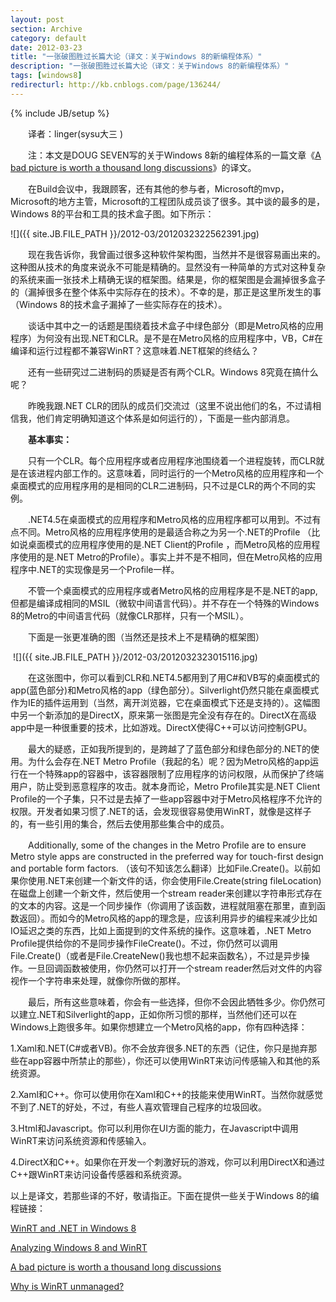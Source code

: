 ```yaml
---
layout: post
section: Archive
category: default
date: 2012-03-23
title: "一张破图胜过长篇大论（译文：关于Windows 8的新编程体系）"
description: "一张破图胜过长篇大论（译文：关于Windows 8的新编程体系）"
tags: [windows8]
redirecturl: http://kb.cnblogs.com/page/136244/
---
```

{% include JB/setup %}

　　译者：linger(sysu大三 )

　　注：本文是DOUG SEVEN写的关于Windows 8新的编程体系的一篇文章《[A bad
picture is worth a thousand
long discussions](http://dougseven.com/2011/09/15/a-bad-picture-is-worth-a-thousand-long-discussions/)》的译文。

　　在Build会议中，我跟顾客，还有其他的参与者，Microsoft的mvp，Microsoft的地方主管，Microsoft的工程团队成员谈了很多。其中谈的最多的是，Windows
8的平台和工具的技术盒子图。如下所示：

![]({{ site.JB.FILE_PATH }}/2012-03/2012032322562391.jpg)

　　现在我告诉你，我曾画过很多这种软件架构图，当然并不是很容易画出来的。这种图从技术的角度来说永不可能是精确的。显然没有一种简单的方式对这种复杂的系统来画一张技术上精确无误的框架图。结果是，你的框架图是会漏掉很多盒子的（漏掉很多在整个体系中实际存在的技术）。不幸的是，那正是这里所发生的事（Windows
8的技术盒子漏掉了一些实际存在的技术）。

　　谈话中其中之一的话题是围绕着技术盒子中绿色部分（即是Metro风格的应用程序）为何没有出现.NET和CLR。是不是在Metro风格的应用程序中，VB，C\#在编译和运行过程都不兼容WinRT？这意味着.NET框架的终结么？

　　还有一些研究过二进制码的质疑是否有两个CLR。Windows 8究竟在搞什么呢？

　　昨晚我跟.NET
CLR的团队的成员们交流过（这里不说出他们的名，不过请相信我，他们肯定明确知道这个体系是如何运行的），下面是一些内部消息。

　　**基本事实：**

　　只有一个CLR。每个应用程序或者应用程序池围绕着一个进程旋转，而CLR就是在该进程内部工作的。这意味着，同时运行的一个Metro风格的应用程序和一个桌面模式的应用程序用的是相同的CLR二进制码，只不过是CLR的两个不同的实例。

　　.NET4.5在桌面模式的应用程序和Metro风格的应用程序都可以用到。不过有点不同。Metro风格的应用程序使用的是最适合称之为另一个.NET的Profile
（比如说桌面模式的应用程序使用的是.NET Client的Profile
，而Metro风格的应用程序使用的是.NET
Metro的Profile）。事实上并不是不相同，但在Metro风格的应用程序中.NET的实现像是另一个Profile一样。

　　不管一个桌面模式的应用程序或者Metro风格的应用程序是不是.NET的app,
但都是编译成相同的MSIL（微软中间语言代码）。并不存在一个特殊的Windows
8的Metro的中间语言代码（就像CLR那样，只有一个MSIL）。

　　下面是一张更准确的图（当然还是技术上不是精确的框架图）

 ![]({{ site.JB.FILE_PATH }}/2012-03/2012032323015116.jpg)

　　在这张图中，你可以看到CLR和.NET4.5都用到了用C\#和VB写的桌面模式的app(蓝色部分)和Metro风格的app（绿色部分）。Silverlight仍然只能在桌面模式作为IE的插件运用到（当然，离开浏览器，它在桌面模式下还是支持的）。这幅图中另一个新添加的是DirectX，原来第一张图是完全没有存在的。DirectX在高级app中是一种很重要的技术，比如游戏。DirectX使得C++可以访问控制GPU。

　　最大的疑惑，正如我所提到的，是跨越了了蓝色部分和绿色部分的.NET的使用。为什么会存在.NET
Metro
Profile（我起的名）呢？因为Metro风格的app运行在一个特殊app的容器中，该容器限制了应用程序的访问权限，从而保护了终端用户，防止受到恶意程序的攻击。就本身而论，Metro
Profile其实是.NET Client
Profile的一个子集，只不过是去掉了一些app容器中对于Metro风格程序不允许的权限。开发者如果习惯了.NET的话，会发现很容易使用WinRT，就像是这样子的，有一些引用的集合，然后去使用那些集合中的成员。

　　Additionally, some of the changes in the Metro Profile are to ensure
Metro style apps are constructed in the preferred way for touch-first
design and portable form factors.
（该句不知该怎么翻译）比如File.Create()。以前如果你使用.NET来创建一个新文件的话，你会使用File.Create(string
fileLocation) 在磁盘上创建一个新文件，然后使用一个stream
reader来创建以字符串形式存在的文本的内容。这是一个同步操作（你调用了该函数，进程就阻塞在那里，直到函数返回）。而如今的Metro风格的app的理念是，应该利用异步的编程来减少比如IO延迟之类的东西，比如上面提到的文件系统的操作。这意味着，.NET
Metro
Profile提供给你的不是同步操作FileCreate()。不过，你仍然可以调用File.Create()（或者是File.CreateNew()我也想不起来函数名），不过是异步操作。一旦回调函数被使用，你仍然可以打开一个stream
reader然后对文件的内容视作一个字符串来处理，就像你所做的那样。

　　最后，所有这些意味着，你会有一些选择，但你不会因此牺牲多少。你仍然可以建立.NET和Silverlight的app，正如你所习惯的那样，当然他们还可以在Windows上跑很多年。如果你想建立一个Metro风格的app，你有四种选择：

1.Xaml和.NET(C\#或者VB)。你不会放弃很多.NET的东西（记住，你只是抛弃那些在app容器中所禁止的那些），你还可以使用WinRT来访问传感输入和其他的系统资源。

2.Xaml和C++。你可以使用你在Xaml和C++的技能来使用WinRT。当然你就感觉不到了.NET的好处，不过，有些人喜欢管理自己程序的垃圾回收。

3.Html和Javascript。你可以利用你在UI方面的能力，在Javascript中调用WinRT来访问系统资源和传感输入。

4.DirectX和C++。如果你在开发一个刺激好玩的游戏，你可以利用DirectX和通过C++跟WinRT来访问设备传感器和系统资源。

以上是译文，若那些译的不好，敬请指正。下面在提供一些关于Windows 8的编程链接：

[WinRT and .NET in Windows 8](http://blogs.microsoft.co.il/blogs/sasha/archive/2011/09/15/winrt-and-%20%20net-in-windows-8.aspx)

[Analyzing Windows 8 and WinRT](http://ardalis.com/Analyzing-Windows-8-and-WinRT)

[A bad picture is worth a thousand long discussions](http://dougseven.com/2011/09/15/a-bad-picture-is-worth-a-thousand-long-discussions/)

[Why is WinRT unmanaged?](http://stackoverflow.com/questions/7457371/why-is-winrt-unmanaged)
